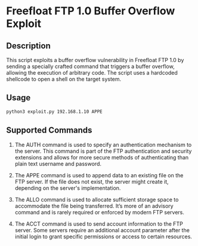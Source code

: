# Freefloat FTP 1.0 Buffer Overflow Exploit

## Description

This script exploits a buffer overflow vulnerability in Freefloat FTP 1.0 by sending a specially crafted command that triggers a buffer overflow, allowing the execution of arbitrary code. The script uses a hardcoded shellcode to open a shell on the target system.

## Usage

```sh
python3 exploit.py 192.168.1.10 APPE
```

## Supported Commands

1. The AUTH command is used to specify an authentication mechanism to the server. This command is part of the FTP authentication and security extensions and allows for more secure methods of authenticating than plain text username and password.


2. The APPE command is used to append data to an existing file on the FTP server. If the file does not exist, the server might create it, depending on the server's implementation.


3. The ALLO command is used to allocate sufficient storage space to accommodate the file being transferred. It’s more of an advisory command and is rarely required or enforced by modern FTP servers.


4. The ACCT command is used to send account information to the FTP server. Some servers require an additional account parameter after the initial login to grant specific permissions or access to certain resources.

